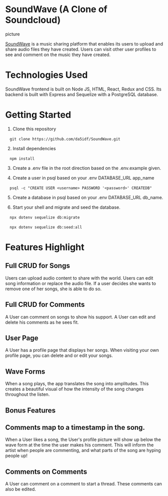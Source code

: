 # SoundWave (A Clone of Soundcloud)

picture

[SoundWave](https://soundwave-clone.herokuapp.com/) is a music sharing platform that enables its users to upload and share audio files they have created. Users can visit other user profiles to see and comment on the music they have created.

# Technologies Used

SoundWave frontend is built on Node JS, HTML, React, Redux and CSS. Its backend is built with Express and Sequelize with a PostgreSQL database.

# Getting Started

1. Clone this repository <br />

&ensp;&ensp;`git clone https://github.com/da5idf/SoundWave.git`

2. Install dependencies  <br />

&ensp;&ensp;`npm install`

3. Create a .env file in the root direction based on the .env.example given.  <br />

4. Create a user in psql based on your .env DATABASE_URL app_name   <br />

&ensp;&ensp;`psql -c "CREATE USER <username> PASSWORD '<password>' CREATEDB"`

5. Create a database in psql based on your .env DATABASE_URL db_name.  <br />

6. Start your shell and migrate and seed the database.   <br />

&ensp;&ensp;`npx dotenv sequelize db:migrate`   <br />

&ensp;&ensp;`npx dotenv sequelize db:seed:all`

# Features Highlight

## Full CRUD for Songs

Users can upload audio content to share with the world. Users can edit song information or replace the audio file. If a user decides she wants to remove one of her songs, she is able to do so. 

## Full CRUD for Comments

A User can comment on songs to show his support. A User can edit and delete his comments as he sees fit.

## User Page

A User has a profile page that displays her songs. When visiting your own profile page, you can delete and or edit your songs.

## Wave Forms

When a song plays, the app translates the song into amplitudes. This creates a beautiful visual of how the intensity of the song changes throughout the listen.

## Bonus Features

## Comments map to a timestamp in the song.

When a User likes a song, the User's profile picture will show up below the wave form at the time the user makes his comment. This will inform the artist when people are commenting, and what parts of the song are hyping people up!

## Comments on Comments

A User can comment on a comment to start a thread. These comments can also be edited.
